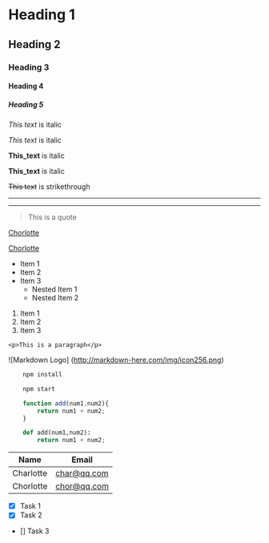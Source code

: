 <!-- Headings -->
# Heading 1 
## Heading 2 
### Heading 3 
#### Heading 4 
##### Heading 5 


<!-- Italics -->
*This text* is italic

_This text_ is italic 

<!-- Strong -->
**This_text** is italic

__This_text__ is italic

<!-- Strikethrough -->
~~This text~~ is strikethrough

<!-- Horizontal Rule -->

---

___

<!-- Blockquote -->
> This is a quote

<!-- Links -->
[Chorlotte](http:/www.github.com/Chorlotte)

[Chorlotte](http:/www.github.com/Chorlotte"Chorlotte")

<!-- UL -->
* Item 1
* Item 2
* Item 3
    * Nested Item 1
    * Nested Item 2

<!-- OL -->
1. Item 1
1. Item 2
1. Item 3

<!-- Inline Code Block -->
`<p>This is a paragraph</p>`

<!-- Images -->
![Markdown Logo]
(http://markdown-here.com/img/icon256.png)

<!-- Github Markdown -->

<!-- Code Blocks -->
```bash
    npm install

    npm start
```

```javascript
    function add(num1,num2){
        return num1 + num2;
    }
```

```python
    def add(num1,num2):
        return num1 + num2;
```

<!-- Tables -->
| Name      | Email       |
| ----------| ----------- |
| Charlotte | char@qq.com |
| Chorlotte | chor@qq.com |

<!-- Task  Lists -->
* [x] Task 1
* [x] Task 2
* [] Task 3